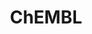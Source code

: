 ---
bigquery: https://console.cloud.google.com/bigquery?p=patents-public-data&d=ebi_chembl&page=dataset
citation: '"The ChEMBL database in 2017." Anna Gaulton, Anne Hersey, Michał Nowotka,
  A Patrícia Bento, Jon Chambers, David Mendez, Prudence Mutowo, Francis Atkinson,
  Louisa J Bellis, Elena Cibrián-Uhalte, Mark Davies, Nathan Dedman, Anneli Karlsson,
  María Paula Magariños, John P Overington, George Papadatos, Ines Smit, Andrew R
  Leach Nucleic acids Research (2017) 45 (Database Issue), D945-D954'
contributors: European Bioinformatics Institute
cost: None
description: ChEMBL Data is a manually curated database of small molecules used in
  drug discovery, including information about existing patented drugs.
documentation: 'schema: https://www.ebi.ac.uk/chembl/db_schema


  '
last_edit: 04/05/2022, 17:33:51
location: https://console.cloud.google.com/marketplace/product/google_patents_public_datasets/chembl
maintained_by: EMBL-EBI, an outstation of European Molecular Biology Laboratory
related_publications: '

  ChEMBL: towards direct deposition of bioassay data.


  Mendez D, Gaulton A, Bento AP, Chambers J, De Veij M, Félix E, Magariños MP, Mosquera
  JF, Mutowo P, Nowotka M, Gordillo-Marañón M, Hunter F, Junco L, Mugumbate G, Rodriguez-Lopez
  M, Atkinson F, Bosc N, Radoux CJ, Segura-Cabrera A, Hersey A, Leach AR.


  — Nucleic Acids Res. 2019; 47(D1):D930-D940. doi: 10.1093/nar/gky1075

  '
schema_fields:
- start_position
- std_act_id
- job_id
- updated_by
- l4
- data_validity_comment
- drugind_id
- end_position
- species_group_flag
- major_class
- ap_id
- active_molregno
- mc_target_name
- ad_type
- idx
- disease_efficacy
- sequence
- protein_class_id
- parent_molregno
- cx_most_bpka
- stem
- units
- tid_fixed
- assay_tax_id
- le
- level5
- mec_id
- topical
- level1
- availability_type
- ridx
- first_page
- full_mwt
- frac_class_id
- bao_id
- parent_go_id
- src_assay_id
- mutation
- trade_name
- domain_description
- assay_type
- prediction_method
- warning_year
- published_units
- chebi_par_id
- hbd_lipinski
- res_stem_id
- assay_strain
- assay_desc
- bao_endpoint
- ddd_admr
- met_conversion
- toid
- withdrawn_year
- mw_freebase
- pref_name
- relationship_type
- path
- level2
- tid
- pchembl_value
- drug_substance_flag
- direct_interaction
- enzyme_tid
- relationship
- curated_by
- first_in_class
- l2
- efo_term
- parameter_type
- compound_key
- standard_inchi
- oc_id
- related_tid
- rtb
- component_type
- component_id
- level4_description
- isoform
- domain_type
- parenteral
- tissue_id
- publication_number
- canonical_smiles
- cell_ontology_id
- alert_set_id
- compound_name
- chirality
- updated_on
- level2_description
- inorganic_flag
- parent_id
- usan_stem_definition
- cx_logp
- standard_units
- cell_source_organism
- structure_type
- num_lipinski_ro5_violations
- molecule_type
- predbind_id
- published_type
- ddd_comment
- creation_date
- activity_count
- molecular_species
- sequence_md5sum
- molsyn_id
- formulation_id
- warning_type
- acd_logp
- comments
- ass_cls_map_id
- warning_description
- natural_product
- rgid
- assay_id
- activity_id
- entity_type
- ddd_units
- subgroup
- black_box_warning
- hba
- cl_lincs_id
- patent_use_code
- chembl_id
- mc_organism
- hrac_code
- cell_source_tax_id
- efo_id
- first_approval
- aspect
- record_id
- target_mapping
- action_type
- src_compound_id
- component_synonym
- mesh_heading
- bei
- submission_date
- potential_duplicate
- uo_units
- go_id
- l8
- standard_text_value
- level4
- mc_tax_id
- research_stem
- mw_monoisotopic
- mol_frac_id
- doc_type
- assay_test_type
- irac_code
- entity_id
- molregno
- metref_id
- short_name
- last_page
- oral
- priority
- homologue
- description
- standard_inchi_key
- parent_type
- value
- mecref_id
- usan_substem
- indication_class
- ddd_id
- selectivity_comment
- target_desc
- target_type
- aidx
- last_active
- db_version
- acd_most_bpka
- metabolite_record_id
- frac_code
- cidx
- qudt_units
- protein_class_desc
- actsm_id
- caloha_id
- approval_date
- organism
- ref_type
- lle
- stem_class
- molecular_mechanism
- patent_no
- site_name
- standard_flag
- delist_flag
- db_source
- activity_comment
- product_id
- downgraded
- upper_value
- compsyn_id
- cell_name
- label
- ref_id
- compd_id
- molfile
- applicant_full_name
- usan_year
- num_ro5_violations
- uberon_id
- mol_irac_id
- heavy_atoms
- assay_param_id
- annotation
- ref_url
- doi
- bao_format
- alogp
- domain_name
- result_flag
- src_id
- assay_tissue
- num_alerts
- l6
- mesh_id
- country
- met_comment
- nda_type
- targcomp_id
- parameter_value
- orig_description
- standard_relation
- source
- ddd_value
- sei
- comp_go_id
- dosed_ingredient
- helm_notation
- qed_weighted
- l7
- standard_value
- max_phase
- acd_logd
- company
- full_molformula
- mc_target_type
- withdrawn_country
- level3_description
- patent_id
- acd_most_apka
- cell_description
- text_value
- cell_source_tissue
- biocomp_id
- who_extra
- alert_name
- as_id
- year
- l1
- authors
- warning_class
- class_type
- active_ingredient
- doc_id
- alert_id
- usan_stem
- pubmed_id
- mechanism_of_action
- comp_class_id
- drug_record_id
- ro3_pass
- variant_id
- log_id
- hrac_class_id
- usan_stem_id
- relationship_desc
- source_domain_id
- assay_organism
- previous_company
- prod_pat_id
- assay_subcellular_fraction
- stat
- class_level
- curation_comment
- sitecomp_id
- aromatic_rings
- smarts
- indref_id
- confidence_score
- definition
- enzyme_name
- journal
- published_relation
- withdrawn_flag
- confidence
- assay_category
- withdrawn_class
- assay_cell_type
- level1_description
- assay_source
- status
- warning_id
- src_short_name
- domain_id
- binding_site_comment
- cpd_str_alert_id
- patent_expire_date
- max_phase_for_ind
- warning_country
- ingredient
- prodrug
- warnref_id
- cell_id
- tbl
- protclasssyn_id
- targrel_id
- type
- mechanism_comment
- cx_logd
- pathway_id
- l3
- dosage_form
- standard_upper_value
- published_value
- title
- cx_most_apka
- volume
- src_description
- irac_class_id
- accession
- route
- name
- psa
- smid
- withdrawn_reason
- l5
- hba_lipinski
- relation
- atc_code
- drug_product_flag
- tax_id
- met_id
- synonyms
- bto_id
- site_id
- issue
- co_stem_id
- abstract
- normal_range_min
- mc_target_accession
- version
- who_name
- set_name
- mol_hrac_id
- clo_id
- hbd
- pathway_key
- substrate_record_id
- normal_range_max
- mol_atc_id
- level3
- polymer_flag
- cellosaurus_id
- syn_type
- assay_class_id
- strength
- standard_type
- protein_class_synonym
- therapeutic_flag
- innovator_company
- site_residues
shortname: chembl
tags:
- biotechnology
- health
- chemical
- bioinformatics
- medical
terms_of_use: CC BY-SA 3.0
title: ChEMBL
uuid: e232a192-965c-4ec9-904c-155b6dfe56c5
---
